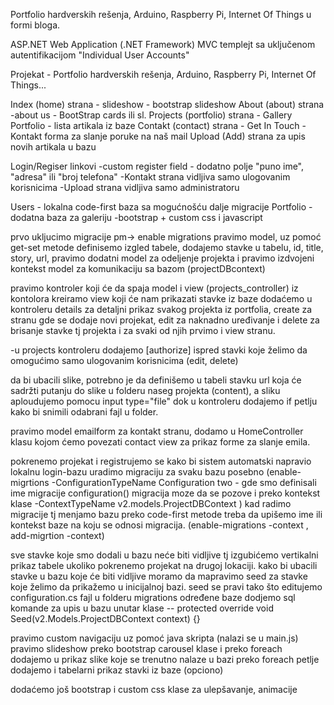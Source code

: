 ﻿Portfolio hardverskih rešenja, Arduino, Raspberry Pi, Internet Of Things u formi bloga.

ASP.NET Web Application (.NET Framework)
MVC templejt sa uključenom autentifikacijom "Individual User Accounts"

Projekat - Portfolio hardverskih rešenja, Arduino, Raspberry Pi, Internet Of Things...

Index (home) strana - slideshow - bootstrap slideshow
About (about) strana -about us - BootStrap cards ili sl.
Projects (portfolio) strana - Gallery Portfolio - lista artikala iz baze
Contakt (contact) strana - Get In Touch -Kontakt forma za slanje poruke na naš mail
Upload (Add) strana za upis novih artikala u bazu 

Login/Regiser linkovi
-custom register field - dodatno polje "puno ime", "adresa" ili "broj telefona"
-Kontakt strana vidljiva samo ulogovanim korisnicima
-Upload strana vidljiva samo administratoru

Users - lokalna code-first baza sa mogućnošću dalje migracije
Portfolio - dodatna baza za galeriju
-bootstrap + custom css i javascript



prvo ukljucimo migracije pm-> enable migrations
pravimo model, uz pomoć get-set metode definisemo izgled tabele, dodajemo stavke u tabelu, id, title, story, url,
pravimo dodatni model za odeljenje projekta
i pravimo izdvojeni kontekst model za komunikaciju sa bazom (projectDBcontext)

pravimo kontroler koji će da spaja model i view (projects_controller)
iz kontolora kreiramo view koji će nam prikazati stavke iz baze
dodaćemo u kontroleru details za detaljni prikaz svakog projekta iz portfolia,
create za stranu gde se dodaje novi projekat, edit za naknadno uređivanje i delete za brisanje stavke tj projekta i za svaki od njih prvimo i view stranu.

-u projects kontroleru dodajemo [authorize] ispred stavki koje želimo da omogućimo samo ulogovanim korisnicima (edit, delete)

da bi ubacili slike, potrebno je da definišemo u tabeli stavku url koja će sadržti putanju do slike u folderu naseg projekta (content), a sliku aploudujemo pomocu input type="file" dok u kontroleru dodajemo if petlju kako bi snimili odabrani fajl u folder.

pravimo model emailform za kontakt stranu, dodamo u HomeController klasu kojom ćemo povezati contact view za prikaz forme za slanje emila.
 
pokrenemo projekat i registrujemo se kako bi sistem automatski napravio lokalnu login-bazu
uradimo migraciju za svaku bazu posebno (enable-migrtions -ConfigurationTypeName Configuration two - gde smo definisali ime migracije configuration() migracija moze da se pozove i preko kontekst klase -ContextTypeName v2.models.ProjectDBContext )
kad radimo migracije tj menjamo bazu preko code-first metode treba da upišemo ime ili kontekst baze na koju se odnosi migracija. (enable-migrations -context , add-migrtion -context)

sve stavke koje smo dodali u bazu neće biti vidljive tj izgubićemo vertikalni prikaz tabele ukoliko pokrenemo projekat na drugoj lokaciji. kako bi ubacili stavke u bazu koje će biti vidljive moramo da mapravimo seed za stavke koje želimo da prikažemo u inicijalnoj bazi.
seed se pravi tako što editujemo configuration.cs fajl u folderu migrations određene baze
dodjemo sql komande za upis u bazu unutar klase -- protected override void Seed(v2.Models.ProjectDBContext context) {}

pravimo custom navigaciju uz pomoć java skripta (nalazi se u main.js)
pravimo slideshow preko bootstrap carousel klase i preko foreach dodajemo u prikaz slike koje se trenutno nalaze u bazi
preko foreach petlje dodajemo i tabelarni prikaz stavki iz baze (opciono)

dodaćemo još bootstrap i custom css klase za ulepšavanje, animacije












